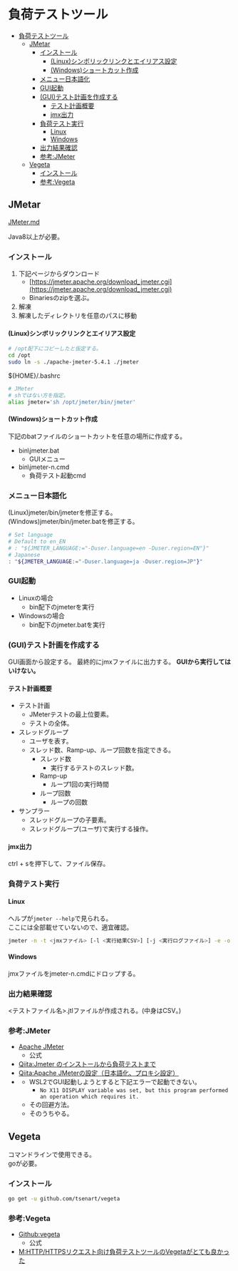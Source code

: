 # 負荷テストツール

- [負荷テストツール](#負荷テストツール)
  - [JMetar](#jmetar)
    - [インストール](#インストール)
      - [(Linux)シンボリックリンクとエイリアス設定](#linuxシンボリックリンクとエイリアス設定)
      - [(Windows)ショートカット作成](#windowsショートカット作成)
    - [メニュー日本語化](#メニュー日本語化)
    - [GUI起動](#gui起動)
    - [(GUI)テスト計画を作成する](#guiテスト計画を作成する)
      - [テスト計画概要](#テスト計画概要)
      - [jmx出力](#jmx出力)
    - [負荷テスト実行](#負荷テスト実行)
      - [Linux](#linux)
      - [Windows](#windows)
    - [出力結果確認](#出力結果確認)
    - [参考:JMeter](#参考jmeter)
  - [Vegeta](#vegeta)
    - [インストール](#インストール-1)
    - [参考:Vegeta](#参考vegeta)

## JMetar

[JMeter.md](./JMeter/JMeter.md)

Java8以上が必要。  

### インストール

1. 下記ページからダウンロード
   - [https://jmeter.apache.org/download_jmeter.cgi](https://jmeter.apache.org/download_jmeter.cgi)
   - Binariesのzipを選ぶ。
2. 解凍
3. 解凍したディレクトリを任意のパスに移動

#### (Linux)シンボリックリンクとエイリアス設定

``` sh
# /opt配下にコピーしたと仮定する。
cd /opt
sudo ln -s ./apache-jmeter-5.4.1 ./jmeter
```

${HOME}/.bashrc

``` sh
# JMeter
# shではない方を指定。
alias jmeter='sh /opt/jmeter/bin/jmeter'
```

#### (Windows)ショートカット作成

下記のbatファイルのショートカットを任意の場所に作成する。
- bin\\jmeter.bat
  - GUIメニュー
- bin\\jmeter-n.cmd
  - 負荷テスト起動cmd

### メニュー日本語化

(Linux)jmeter/bin/jmeterを修正する。  
(Windows)jmeter/bin/jmeter.batを修正する。

``` sh
# Set language
# Default to en_EN
# : "${JMETER_LANGUAGE:="-Duser.language=en -Duser.region=EN"}"
# Japanese
: "${JMETER_LANGUAGE:="-Duser.language=ja -Duser.region=JP"}"
```

### GUI起動

- Linuxの場合
  - bin配下のjmeterを実行
- Windowsの場合
  - bin配下のjmeter.batを実行

### (GUI)テスト計画を作成する

GUI画面から設定する。
最終的にjmxファイルに出力する。
**GUIから実行してはいけない。**

#### テスト計画概要

- テスト計画
  - JMeterテストの最上位要素。
  - テストの全体。
- スレッドグループ
  - ユーザを表す。
  - スレッド数、Ramp-up、ループ回数を指定できる。
    - スレッド数
      - 実行するテストのスレッド数。
    - Ramp-up
      - ループ1回の実行時間
    - ループ回数
      - ループの回数
- サンプラー
  - スレッドグループの子要素。
  - スレッドグループ(ユーザ)で実行する操作。

#### jmx出力

ctrl + sを押下して、ファイル保存。

### 負荷テスト実行

#### Linux

ヘルプが```jmeter --help```で見られる。  
ここには全部載せていないので、適宜確認。

``` sh
jmeter -n -t <jmxファイル> [-l <実行結果CSV>] [-j <実行ログファイル>] -e -o [<アウトプットパス>]
```

#### Windows

jmxファイルをjmeter-n.cmdにドロップする。

### 出力結果確認

<テストファイル名>.jtlファイルが作成される。(中身はCSV。)

### 参考:JMeter

- [Apache JMeter](https://jmeter.apache.org/)
  - 公式
- [Qiita:Jmeter のインストールから負荷テストまで](https://qiita.com/shotets/items/d553d7be0d407a9a9a53)
- [Qiita:Apache JMeterの設定（日本語化、プロキシ設定）](https://qiita.com/gtom7156/items/92aab9185c5b7d5feda9)
- [](https://qiita.com/ryoi084/items/0dff11134592d0bb895c)
  - WSL2でGUI起動しようとすると下記エラーで起動できない。
    - ```No X11 DISPLAY variable was set, but this program performed an operation which requires it.```
  - その回避方法。
  - そのうちやる。

## Vegeta

コマンドラインで使用できる。  
goが必要。

### インストール

``` sh
go get -u github.com/tsenart/vegeta
```

### 参考:Vegeta

- [Github:vegeta](https://github.com/tsenart/vegeta)
  - 公式
- [M:HTTP/HTTPSリクエスト向け負荷テストツールのVegetaがとても良かった](https://mmiyauchi.com/?p=1711)